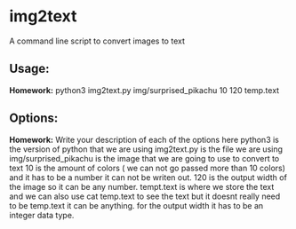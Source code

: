 # img2text
A command line script to convert images to text 

## Usage:
**Homework:** 
python3 img2text.py img/surprised_pikachu 10 120 temp.text
## Options:
**Homework:** Write your description of each of the options here
python3 is the version of python that we are using 
img2text.py is the file we are using
img/surprised_pikachu is the image that we are going to use to convert to text
10 is the amount of colors ( we can not go passed more than 10 colors) and it has to be a number it can not be writen out.
120 is the output  width of the image so it can be any number.
tempt.text is where we store the text and we can also use cat temp.text to see the text but it doesnt really need to be temp.text it can be anything.
for the output width it has to be an integer data type.
